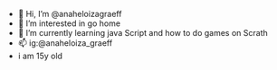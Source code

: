 - 👋 Hi, I’m @anaheloizagraeff
- 👀 I’m interested in go home
- 🌱 I’m currently learning java Script and how to do games on Scrath
- 📫 ig:@anaheloiza_graeff
- i am 15y old
